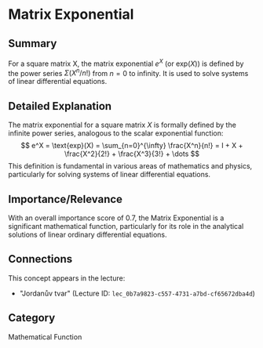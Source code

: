 # Matrix Exponential

## Summary
For a square matrix X, the matrix exponential $e^X$ (or $\text{exp}(X)$) is defined by the power series $\Sigma (X^n / n!)$ from $n=0$ to infinity. It is used to solve systems of linear differential equations.

## Detailed Explanation
The matrix exponential for a square matrix $X$ is formally defined by the infinite power series, analogous to the scalar exponential function:
$$
e^X = \text{exp}(X) = \sum_{n=0}^{\infty} \frac{X^n}{n!} = I + X + \frac{X^2}{2!} + \frac{X^3}{3!} + \dots
$$
This definition is fundamental in various areas of mathematics and physics, particularly for solving systems of linear differential equations.

## Importance/Relevance
With an overall importance score of 0.7, the Matrix Exponential is a significant mathematical function, particularly for its role in the analytical solutions of linear ordinary differential equations.

## Connections
This concept appears in the lecture:
*   "Jordanův tvar" (Lecture ID: `lec_0b7a9823-c557-4731-a7bd-cf65672dba4d`)

## Category
Mathematical Function